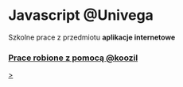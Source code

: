 
<h1>Javascript @Univega</h1>
<p>Szkolne prace z przedmiotu <b>aplikacje internetowe</b></p>
<a href="https://github.com/koozil/"><h3>Prace robione z pomocą @koozil</h3>>
